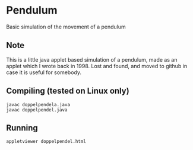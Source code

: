 # Pendulum
Basic simulation of the movement of a pendulum

## Note
This is a little java applet based simulation of a pendulum, made as an applet which I wrote back in 1998. Lost and found, and moved to github in case it is useful for somebody.

## Compiling (tested on Linux only)
```
javac doppelpendela.java
javac doppelpendel.java
```
## Running
```
appletviewer doppelpendel.html
```
